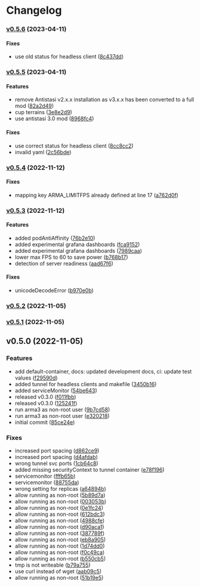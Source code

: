 # Changelog

### [v0.5.6](https://github.com/fbuchmeier/arma3-helm-chart/compare/v0.5.5...v0.5.6) (2023-04-11)

#### Fixes

* use old status for headless client
  ([8c437dd](https://github.com/fbuchmeier/arma3-helm-chart/commit/8c437dd1139369ac47e0b9b5fc9401e9008e7e48))

### [v0.5.5](https://github.com/fbuchmeier/arma3-helm-chart/compare/v0.5.4...v0.5.5) (2023-04-11)

#### Features

* remove Antistasi v2.x.x installation as v3.x.x has been converted to a full mod
  ([82a2d49](https://github.com/fbuchmeier/arma3-helm-chart/commit/82a2d493853fae61682d06f8d94fa3cba8a08b8b))
* cup terrains
  ([3e8e2d9](https://github.com/fbuchmeier/arma3-helm-chart/commit/3e8e2d93b0863c38b160d3f47f3796aee1cd6d41))
* use antistasi 3.0 mod
  ([8968fc4](https://github.com/fbuchmeier/arma3-helm-chart/commit/8968fc4a8bc4a3dd219fb92967321fe9570c8047))

#### Fixes

* use correct status for headless client
  ([8cc8cc2](https://github.com/fbuchmeier/arma3-helm-chart/commit/8cc8cc21150762781dc0f8c693dd4adf3c5902b9))
* invalid yaml
  ([2c56bde](https://github.com/fbuchmeier/arma3-helm-chart/commit/2c56bdef5c8c8d363a431b213ebe8fb1a786f0c1))

### [v0.5.4](https://github.com/fbuchmeier/arma3-helm-chart/compare/v0.5.3...v0.5.4) (2022-11-12)

#### Fixes

* mapping key ARMA_LIMITFPS already defined at line 17
  ([a762d0f](https://github.com/fbuchmeier/arma3-helm-chart/commit/a762d0f9f697ebb1978a589542ac58eb36e8f089))

### [v0.5.3](https://github.com/fbuchmeier/arma3-helm-chart/compare/v0.5.2...v0.5.3) (2022-11-12)

#### Features

* added podAntiAffinity
  ([76b2e10](https://github.com/fbuchmeier/arma3-helm-chart/commit/76b2e10836008c2ec8bd48f8df6a365319ea7c21))
* added experimental grafana dashboards
  ([fca9152](https://github.com/fbuchmeier/arma3-helm-chart/commit/fca9152059807a22b88723fb6d03220d9a6db765))
* added experimental grafana dashboards
  ([7989caa](https://github.com/fbuchmeier/arma3-helm-chart/commit/7989caa937db8e5c5eff9dfb01c7965216eb1ec5))
* lower max FPS to 60 to save power
  ([b768b17](https://github.com/fbuchmeier/arma3-helm-chart/commit/b768b17243dccaaf563569f32958d2efbd073caf))
* detection of server readiness
  ([aad67f6](https://github.com/fbuchmeier/arma3-helm-chart/commit/aad67f66a1c1e7b768f25e0f644a5c6dca687784))

#### Fixes

* unicodeDecodeError
  ([b970e0b](https://github.com/fbuchmeier/arma3-helm-chart/commit/b970e0bab41a8a1ce2fc6dbf045871075a6af781))

### [v0.5.2](https://github.com/fbuchmeier/arma3-helm-chart/compare/v0.5.1...v0.5.2) (2022-11-05)

### [v0.5.1](https://github.com/fbuchmeier/arma3-helm-chart/compare/v0.5.0...v0.5.1) (2022-11-05)

## v0.5.0 (2022-11-05)

### Features

* add default-container, docs: updated development docs, ci: update test values
  ([f29590d](https://github.com/fbuchmeier/arma3-helm-chart/commit/f29590defdd572fa4809b9c89f9fa71c05904338))
* added tunnel for headless clients and makefile
  ([3450b16](https://github.com/fbuchmeier/arma3-helm-chart/commit/3450b16566e4bc53aa39f09a1c31e0a68b5a8ad7))
* added serviceMonitor
  ([54be643](https://github.com/fbuchmeier/arma3-helm-chart/commit/54be64331c683cd3fb41578d354f26eae049ac5a))
* released v0.3.0
  ([f011fbb](https://github.com/fbuchmeier/arma3-helm-chart/commit/f011fbb9b32524a44473f627f1197ce2649b3e3f))
* released v0.3.0
  ([125241f](https://github.com/fbuchmeier/arma3-helm-chart/commit/125241f7988aa345bf41ef6e3d04680c19d07c5d))
* run arma3 as non-root user
  ([9b7cd58](https://github.com/fbuchmeier/arma3-helm-chart/commit/9b7cd584039197440f34eda4deebf8e9df1657d9))
* run arma3 as non-root user
  ([e320218](https://github.com/fbuchmeier/arma3-helm-chart/commit/e320218fae78cedf8f14e124bdce7963d205b69b))
* initial commit
  ([85ce24e](https://github.com/fbuchmeier/arma3-helm-chart/commit/85ce24e450ca08b043044641b8aca5f1d88c43aa))

### Fixes

* increased port spacing
  ([d862ce9](https://github.com/fbuchmeier/arma3-helm-chart/commit/d862ce9a3434436967a4f86d0249f44039cac594))
* increased port spacing
  ([d4afdab](https://github.com/fbuchmeier/arma3-helm-chart/commit/d4afdab52d3e9ee08683b77415aac818f864e7e4))
* wrong tunnel svc ports
  ([1cb64c8](https://github.com/fbuchmeier/arma3-helm-chart/commit/1cb64c8a49091279dd48a714d2eff6b99d85826e))
* added missing securityContext to tunnel container
  ([e78f196](https://github.com/fbuchmeier/arma3-helm-chart/commit/e78f196d4c91893bc291c95ba5710ee2d10de3b1))
* servicemonitor
  ([fffb65b](https://github.com/fbuchmeier/arma3-helm-chart/commit/fffb65bd6aa01569328fd5e117b11296dd628ce9))
* servicemonitor
  ([88755da](https://github.com/fbuchmeier/arma3-helm-chart/commit/88755da69ebe697ed66157497ab5dd6a876b05ca))
* wrong setting for replicas
  ([a64894b](https://github.com/fbuchmeier/arma3-helm-chart/commit/a64894b5cdf988f11901c90a7bb78f7991e4a72d))
* allow running as non-root
  ([5b89d7a](https://github.com/fbuchmeier/arma3-helm-chart/commit/5b89d7afa6306c2e2dd6bc386fa554d594d9c45a))
* allow running as non-root
  ([003053b](https://github.com/fbuchmeier/arma3-helm-chart/commit/003053be3fb4eaf4595aabb0d35da8ce02dcbb93))
* allow running as non-root
  ([0e1fc24](https://github.com/fbuchmeier/arma3-helm-chart/commit/0e1fc2432cb46f2a1dcaa325b8cf5c3112e9819f))
* allow running as non-root
  ([612bdc3](https://github.com/fbuchmeier/arma3-helm-chart/commit/612bdc31a923426d22c0c638fbcae75723793aad))
* allow running as non-root
  ([4988cfe](https://github.com/fbuchmeier/arma3-helm-chart/commit/4988cfe0c723ef80c6ff695671b713b75b3fc133))
* allow running as non-root
  ([d90aca1](https://github.com/fbuchmeier/arma3-helm-chart/commit/d90aca1e660ebda4a007457504c90864a7f75e27))
* allow running as non-root
  ([387789f](https://github.com/fbuchmeier/arma3-helm-chart/commit/387789ff730078e0a4e19572cd21683cee04a1a9))
* allow running as non-root
  ([eb8a905](https://github.com/fbuchmeier/arma3-helm-chart/commit/eb8a905926a63e2771473bcd7088265216e3190e))
* allow running as non-root
  ([1d74dd0](https://github.com/fbuchmeier/arma3-helm-chart/commit/1d74dd09c3b8254fa79914ceae862793d8b5788e))
* allow running as non-root
  ([f0c49ca](https://github.com/fbuchmeier/arma3-helm-chart/commit/f0c49cac9a0ad5fcabf8d6bc9c42c7d8fd5c0293))
* allow running as non-root
  ([b550cb5](https://github.com/fbuchmeier/arma3-helm-chart/commit/b550cb574932c09a7dff0f9bdc445da522e475fb))
* tmp is not writeable
  ([b79a755](https://github.com/fbuchmeier/arma3-helm-chart/commit/b79a755a4585e4442c403532a6b450bf426ecde7))
* use curl instead of wget
  ([aab09c5](https://github.com/fbuchmeier/arma3-helm-chart/commit/aab09c518f813edbab0aea8af949813f3bd9cd11))
* allow running as non-root
  ([51b19e5](https://github.com/fbuchmeier/arma3-helm-chart/commit/51b19e5647117038ee82ea007e30d2823882f63e))
